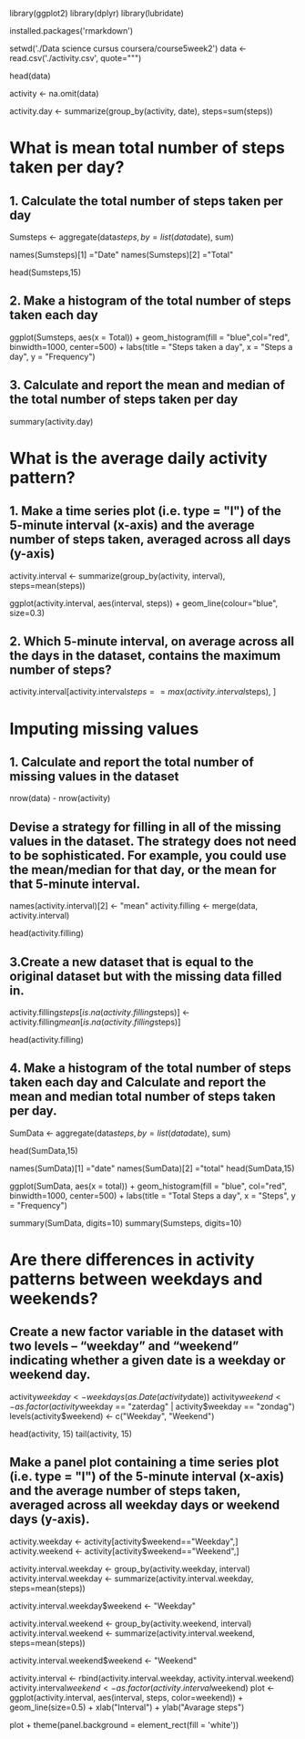 library(ggplot2)
library(dplyr)
library(lubridate)

installed.packages('rmarkdown')

setwd('./Data science cursus coursera/course5week2')
data <- read.csv('./activity.csv', quote="\"")

head(data)

activity <- na.omit(data)

activity.day <- summarize(group_by(activity, date), steps=sum(steps))

#       What is mean total number of steps taken per day?
## 1.   Calculate the total number of steps taken per day

Sumsteps <- aggregate(data$steps, by=list(data$date), sum)

names(Sumsteps)[1] ="Date"
names(Sumsteps)[2] ="Total"

head(Sumsteps,15)


## 2.   Make a histogram of the total number of steps taken each day

ggplot(Sumsteps, aes(x = Total)) + geom_histogram(fill = "blue",col="red", binwidth=1000, center=500) + labs(title = "Steps taken a day", x = "Steps a day", y = "Frequency")

## 3.   Calculate and report the mean and median of the total number of steps taken per day

summary(activity.day)


#       What is the average daily activity pattern?
##      1.      Make a time series plot (i.e. type = "l") of the 5-minute interval (x-axis) and the average number of steps taken, averaged across all days (y-axis)


activity.interval <- summarize(group_by(activity, interval), steps=mean(steps))


ggplot(activity.interval, aes(interval, steps)) + geom_line(colour="blue", size=0.3)


##      2.      Which 5-minute interval, on average across all the days in the dataset, contains the maximum number of steps?

activity.interval[activity.interval$steps == max(activity.interval$steps), ]

#       Imputing missing values
##      1.      Calculate and report the total number of missing values in the dataset

nrow(data) - nrow(activity)

##      Devise a strategy for filling in all of the missing values in the dataset. The strategy does not need to be sophisticated. For example, you could use the mean/median for that day, or the mean for that 5-minute interval.

names(activity.interval)[2] <- "mean"
activity.filling <- merge(data, activity.interval)

head(activity.filling)

##      3.Create a new dataset that is equal to the original dataset but with the missing data filled in.

activity.filling$steps[is.na(activity.filling$steps)] <- activity.filling$mean[is.na(activity.filling$steps)]

head(activity.filling)

##      4. Make a histogram of the total number of steps taken each day and Calculate and report the mean and median total number of steps taken per day.

SumData <- aggregate(data$steps, by=list(data$date), sum)

head(SumData,15)

names(SumData)[1] ="date"
names(SumData)[2] ="total"
head(SumData,15)


ggplot(SumData, aes(x = total)) + geom_histogram(fill = "blue", col="red", binwidth=1000, center=500) + labs(title = "Total Steps a day", x = "Steps", y = "Frequency")


summary(SumData, digits=10)
summary(Sumsteps, digits=10)

#       Are there differences in activity patterns between weekdays and weekends?

##      Create a new factor variable in the dataset with two levels – “weekday” and “weekend” indicating whether a given date is a weekday or weekend day.

activity$weekday <- weekdays(as.Date(activity$date))
activity$weekend <- as.factor(activity$weekday == "zaterdag" | activity$weekday == "zondag")
levels(activity$weekend) <- c("Weekday", "Weekend")

head(activity, 15)
tail(activity, 15)

## Make a panel plot containing a time series plot (i.e. type = "l") of the 5-minute interval (x-axis) and the average number of steps taken, averaged across all weekday days or weekend days (y-axis). 

activity.weekday <- activity[activity$weekend=="Weekday",]
activity.weekend <- activity[activity$weekend=="Weekend",]

activity.interval.weekday <- group_by(activity.weekday, interval)
activity.interval.weekday <- summarize(activity.interval.weekday, steps=mean(steps))

activity.interval.weekday$weekend <- "Weekday"

activity.interval.weekend <- group_by(activity.weekend, interval)
activity.interval.weekend <- summarize(activity.interval.weekend, steps=mean(steps))

activity.interval.weekend$weekend <- "Weekend"

activity.interval <- rbind(activity.interval.weekday, activity.interval.weekend)
activity.interval$weekend <- as.factor(activity.interval$weekend)
plot <- ggplot(activity.interval, aes(interval, steps, color=weekend)) + geom_line(size=0.5) + xlab("Interval") + ylab("Avarage steps")

plot + theme(panel.background = element_rect(fill = 'white'))
